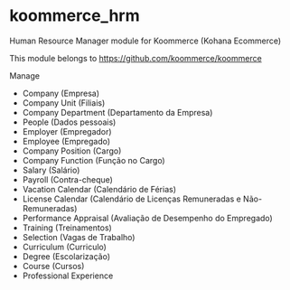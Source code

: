 koommerce_hrm
===============

Human Resource Manager module for Koommerce (Kohana Ecommerce)

This module belongs to https://github.com/koommerce/koommerce

Manage
- Company (Empresa)
- Company Unit (Filiais)
- Company Department (Departamento da Empresa)
- People (Dados pessoais)
- Employer (Empregador)
- Employee (Empregado)
- Company Position (Cargo)
- Company Function (Função no Cargo)
- Salary (Salário)
- Payroll (Contra-cheque)
- Vacation Calendar (Calendário de Férias)
- License Calendar (Calendário de Licenças Remuneradas e Não-Remuneradas)
- Performance Appraisal (Avaliação de Desempenho do Empregado)
- Training (Treinamentos)
- Selection (Vagas de Trabalho)
- Curriculum (Curriculo)
- Degree (Escolarização)
- Course (Cursos)
- Professional Experience
